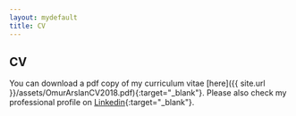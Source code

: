 ```yaml
---
layout: mydefault
title: CV
---
```


## CV

You can download a pdf copy of my curriculum vitae [here]({{ site.url }}/assets/OmurArslanCV2018.pdf){:target="_blank"}. Please also check my professional profile on [Linkedin](https://www.linkedin.com/in/omurarslan){:target="_blank"}.
